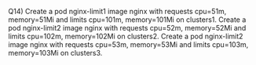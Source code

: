 Q14) Create a pod nginx-limit1 image nginx with requests cpu=51m, memory=51Mi and 
     limits cpu=101m, memory=101Mi on clusters1.
     Create a pod nginx-limit2 image nginx with requests cpu=52m, memory=52Mi and 
     limits cpu=102m, memory=102Mi on clusters2.
     Create a pod nginx-limit2 image nginx with requests cpu=53m, memory=53Mi and 
     limits cpu=103m, memory=103Mi on clusters3.
